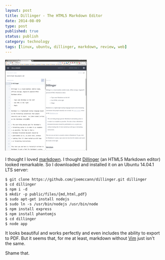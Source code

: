 ```yaml
--- 
layout: post 
title: Dillinger - The HTML5 Markdown Editor
date: 2014-08-09
type: post 
published: true 
status: publish
category: technology
tags: [linux, ubuntu, dillinger, markdown, review, web]
---
```


<a href="http://dillinger.io"><img src="/assets/dillinger.png" class="image-right" alt="Dillinger"></a>

I thought I loved
[markdown](http://en.wikipedia.org/wiki/Markdown "Read about markdown on Wikipedia").
I thought [Dillinger](http://dillinger.io) (an HTML5 Markdown editor)
looked remarkable. So I downloaded and installed it on an Ubuntu 14.04.1
LTS server:

<!--more-->

    $ git clone https://github.com/joemccann/dillinger.git dillinger
    $ cd dillinger
    $ npm i -d
    $ mkdir -p public/files/{md,html,pdf}
    $ sudo apt-get install nodejs
    $ sudo ln -s /usr/bin/nodejs /usr/bin/node
    $ npm install express
    $ npm install phantomjs
    $ cd dillinger
    $ node app

It looks beautiful and works perfectly and even includes the ability to
export to PDF. But it seems that, for me at least, markdown without
[Vim](http://www.vim.org/) just isn't the same.

Shame that.

